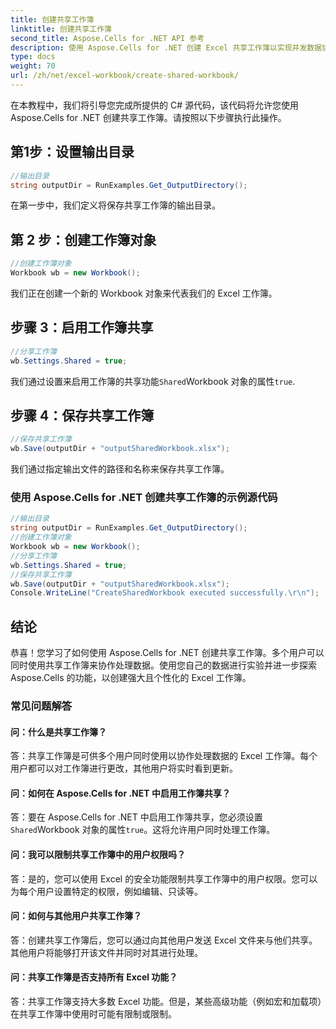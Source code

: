 ```yaml
---
title: 创建共享工作簿
linktitle: 创建共享工作簿
second_title: Aspose.Cells for .NET API 参考
description: 使用 Aspose.Cells for .NET 创建 Excel 共享工作簿以实现并发数据协作。
type: docs
weight: 70
url: /zh/net/excel-workbook/create-shared-workbook/
---
```

在本教程中，我们将引导您完成所提供的 C# 源代码，该代码将允许您使用 Aspose.Cells for .NET 创建共享工作簿。请按照以下步骤执行此操作。

## 第1步：设置输出目录

```csharp
//输出目录
string outputDir = RunExamples.Get_OutputDirectory();
```

在第一步中，我们定义将保存共享工作簿的输出目录。

## 第 2 步：创建工作簿对象

```csharp
//创建工作簿对象
Workbook wb = new Workbook();
```

我们正在创建一个新的 Workbook 对象来代表我们的 Excel 工作簿。

## 步骤 3：启用工作簿共享

```csharp
//分享工作簿
wb.Settings.Shared = true;
```

我们通过设置来启用工作簿的共享功能`Shared`Workbook 对象的属性`true`.

## 步骤 4：保存共享工作簿

```csharp
//保存共享工作簿
wb.Save(outputDir + "outputSharedWorkbook.xlsx");
```

我们通过指定输出文件的路径和名称来保存共享工作簿。

### 使用 Aspose.Cells for .NET 创建共享工作簿的示例源代码 
```csharp
//输出目录
string outputDir = RunExamples.Get_OutputDirectory();
//创建工作簿对象
Workbook wb = new Workbook();
//分享工作簿
wb.Settings.Shared = true;
//保存共享工作簿
wb.Save(outputDir + "outputSharedWorkbook.xlsx");
Console.WriteLine("CreateSharedWorkbook executed successfully.\r\n");
```

## 结论

恭喜！您学习了如何使用 Aspose.Cells for .NET 创建共享工作簿。多个用户可以同时使用共享工作簿来协作处理数据。使用您自己的数据进行实验并进一步探索 Aspose.Cells 的功能，以创建强大且个性化的 Excel 工作簿。

### 常见问题解答

#### 问：什么是共享工作簿？

答：共享工作簿是可供多个用户同时使用以协作处理数据的 Excel 工作簿。每个用户都可以对工作簿进行更改，其他用户将实时看到更新。

#### 问：如何在 Aspose.Cells for .NET 中启用工作簿共享？

答：要在 Aspose.Cells for .NET 中启用工作簿共享，您必须设置`Shared`Workbook 对象的属性`true`。这将允许用户同时处理工作簿。

#### 问：我可以限制共享工作簿中的用户权限吗？

答：是的，您可以使用 Excel 的安全功能限制共享工作簿中的用户权限。您可以为每个用户设置特定的权限，例如编辑、只读等。

#### 问：如何与其他用户共享工作簿？

答：创建共享工作簿后，您可以通过向其他用户发送 Excel 文件来与他们共享。其他用户将能够打开该文件并同时对其进行处理。

#### 问：共享工作簿是否支持所有 Excel 功能？

答：共享工作簿支持大多数 Excel 功能。但是，某些高级功能（例如宏和加载项）在共享工作簿中使用时可能有限制或限制。